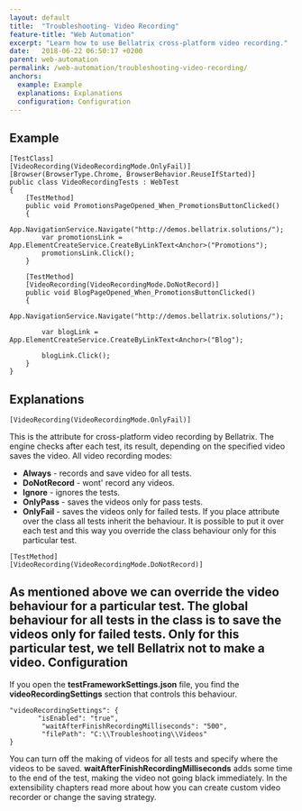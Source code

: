 ```yaml
---
layout: default
title:  "Troubleshooting- Video Recording"
feature-title: "Web Automation"
excerpt: "Learn how to use Bellatrix cross-platform video recording."
date:   2018-06-22 06:50:17 +0200
parent: web-automation
permalink: /web-automation/troubleshooting-video-recording/
anchors:
  example: Example
  explanations: Explanations
  configuration: Configuration
---
```

Example
-------
```
[TestClass]
[VideoRecording(VideoRecordingMode.OnlyFail)]
[Browser(BrowserType.Chrome, BrowserBehavior.ReuseIfStarted)]
public class VideoRecordingTests : WebTest
{
    [TestMethod]
    public void PromotionsPageOpened_When_PromotionsButtonClicked()
    {
        App.NavigationService.Navigate("http://demos.bellatrix.solutions/");
        var promotionsLink = App.ElementCreateService.CreateByLinkText<Anchor>("Promotions");
        promotionsLink.Click();
    }

    [TestMethod]
    [VideoRecording(VideoRecordingMode.DoNotRecord)]
    public void BlogPageOpened_When_PromotionsButtonClicked()
    {
        App.NavigationService.Navigate("http://demos.bellatrix.solutions/");

        var blogLink = App.ElementCreateService.CreateByLinkText<Anchor>("Blog");

        blogLink.Click();
    }
}
```
Explanations
------------
```
[VideoRecording(VideoRecordingMode.OnlyFail)]
```
This is the attribute for cross-platform video recording by Bellatrix. The engine checks after each test, its result, depending on the specified video saves the video.
All video recording modes:
- **Always** - records and save video for all tests.
- **DoNotRecord** - wont' record any videos.
- **Ignore** - ignores the tests.
- **OnlyPass** - saves the videos only for pass tests.
- **OnlyFail** - saves the videos only for failed tests.
If you place attribute over the class all tests inherit the behaviour. It is possible to put it over each test and this way you override the class behaviour only for this particular test.
```
[TestMethod]
[VideoRecording(VideoRecordingMode.DoNotRecord)]
```
As mentioned above we can override the video behaviour for a particular test. The global behaviour for all tests in the class is to save the videos only for failed tests. Only for this particular test, we tell Bellatrix not to make a video.
Configuration
-------------
If you open the **testFrameworkSettings.json** file, you find the **videoRecordingSettings** section that controls this behaviour.
```
"videoRecordingSettings": {
       "isEnabled": "true",
        "waitAfterFinishRecordingMilliseconds": "500",
        "filePath": "C:\\Troubleshooting\\Videos"
}
```
You can turn off the making of videos for all tests and specify where the videos to be saved. **waitAfterFinishRecordingMilliseconds** adds some time to the end of the test, making the video not going black immediately. In the extensibility chapters read more about how you can create custom video recorder or change the saving strategy.